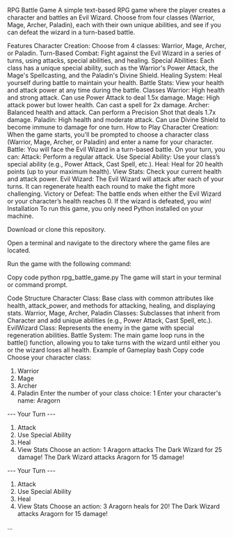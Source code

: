 RPG Battle Game
A simple text-based RPG game where the player creates a character and battles an Evil Wizard. Choose from four classes (Warrior, Mage, Archer, Paladin), each with their own unique abilities, 
and see if you can defeat the wizard in a turn-based battle.

Features
Character Creation: Choose from 4 classes: Warrior, Mage, Archer, or Paladin.
Turn-Based Combat: Fight against the Evil Wizard in a series of turns, using attacks, special abilities, and healing.
Special Abilities: Each class has a unique special ability, such as the Warrior's Power Attack, the Mage's Spellcasting, and the Paladin's Divine Shield.
Healing System: Heal yourself during battle to maintain your health.
Battle Stats: View your health and attack power at any time during the battle.
Classes
Warrior: High health and strong attack. Can use Power Attack to deal 1.5x damage.
Mage: High attack power but lower health. Can cast a spell for 2x damage.
Archer: Balanced health and attack. Can perform a Precision Shot that deals 1.7x damage.
Paladin: High health and moderate attack. Can use Divine Shield to become immune to damage for one turn.
How to Play
Character Creation: When the game starts, you'll be prompted to choose a character class (Warrior, Mage, Archer, or Paladin) and enter a name for your character.
Battle: You will face the Evil Wizard in a turn-based battle. On your turn, you can:
Attack: Perform a regular attack.
Use Special Ability: Use your class’s special ability (e.g., Power Attack, Cast Spell, etc.).
Heal: Heal for 20 health points (up to your maximum health).
View Stats: Check your current health and attack power.
Evil Wizard: The Evil Wizard will attack after each of your turns. It can regenerate health each round to make the fight more challenging.
Victory or Defeat: The battle ends when either the Evil Wizard or your character’s health reaches 0. If the wizard is defeated, you win!
Installation
To run this game, you only need Python installed on your machine.

Download or clone this repository.

Open a terminal and navigate to the directory where the game files are located.

Run the game with the following command:

Copy code
python rpg_battle_game.py
The game will start in your terminal or command prompt.

Code Structure
Character Class: Base class with common attributes like health, attack_power, and methods for attacking, healing, and displaying stats.
Warrior, Mage, Archer, Paladin Classes: Subclasses that inherit from Character and add unique abilities (e.g., Power Attack, Cast Spell, etc.).
EvilWizard Class: Represents the enemy in the game with special regeneration abilities.
Battle System: The main game loop runs in the battle() function, allowing you to take turns with the wizard until either you or the wizard loses all health.
Example of Gameplay
bash
Copy code
Choose your character class:
1. Warrior
2. Mage
3. Archer
4. Paladin
Enter the number of your class choice: 1
Enter your character's name: Aragorn

--- Your Turn ---
1. Attack
2. Use Special Ability
3. Heal
4. View Stats
Choose an action: 1
Aragorn attacks The Dark Wizard for 25 damage!
The Dark Wizard attacks Aragorn for 15 damage!

--- Your Turn ---
1. Attack
2. Use Special Ability
3. Heal
4. View Stats
Choose an action: 3
Aragorn heals for 20!
The Dark Wizard attacks Aragorn for 15 damage!

...
